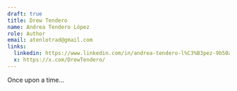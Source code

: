 ```yaml
---
draft: true
title: Drew Tendero
name: Andrea Tendero López
role: Author
email: atenlotrad@gmail.com
links:
  linkedin: https://www.linkedin.com/in/andrea-tendero-l%C3%B3pez-9b50a611b/
  x: https://x.com/DrewTendero/
---
```


Once upon a time...

